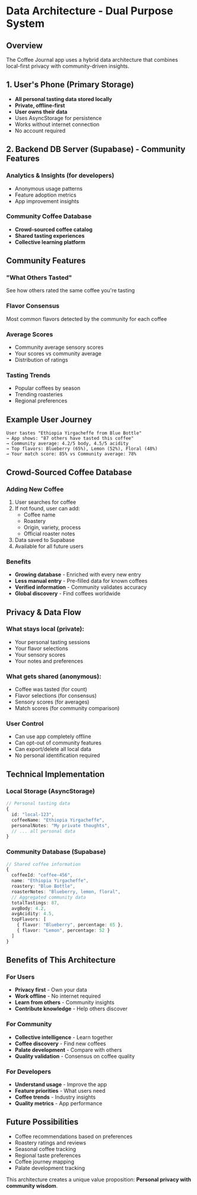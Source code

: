 # Data Architecture - Dual Purpose System

## Overview
The Coffee Journal app uses a hybrid data architecture that combines local-first privacy with community-driven insights.

## 1. User's Phone (Primary Storage)
- **All personal tasting data stored locally**
- **Private, offline-first**
- **User owns their data**
- Uses AsyncStorage for persistence
- Works without internet connection
- No account required

## 2. Backend DB Server (Supabase) - Community Features

### Analytics & Insights (for developers)
- Anonymous usage patterns
- Feature adoption metrics
- App improvement insights

### Community Coffee Database
- **Crowd-sourced coffee catalog**
- **Shared tasting experiences**
- **Collective learning platform**

## Community Features

### "What Others Tasted"
See how others rated the same coffee you're tasting

### Flavor Consensus
Most common flavors detected by the community for each coffee

### Average Scores
- Community average sensory scores
- Your scores vs community average
- Distribution of ratings

### Tasting Trends
- Popular coffees by season
- Trending roasteries
- Regional preferences

## Example User Journey

```
User tastes "Ethiopia Yirgacheffe from Blue Bottle"
→ App shows: "87 others have tasted this coffee"
→ Community average: 4.2/5 body, 4.5/5 acidity
→ Top flavors: Blueberry (65%), Lemon (52%), Floral (48%)
→ Your match score: 85% vs Community average: 78%
```

## Crowd-Sourced Coffee Database

### Adding New Coffee
1. User searches for coffee
2. If not found, user can add:
   - Coffee name
   - Roastery
   - Origin, variety, process
   - Official roaster notes
3. Data saved to Supabase
4. Available for all future users

### Benefits
- **Growing database** - Enriched with every new entry
- **Less manual entry** - Pre-filled data for known coffees
- **Verified information** - Community validates accuracy
- **Global discovery** - Find coffees worldwide

## Privacy & Data Flow

### What stays local (private):
- Your personal tasting sessions
- Your flavor selections
- Your sensory scores
- Your notes and preferences

### What gets shared (anonymous):
- Coffee was tasted (for count)
- Flavor selections (for consensus)
- Sensory scores (for averages)
- Match scores (for community comparison)

### User Control
- Can use app completely offline
- Can opt-out of community features
- Can export/delete all local data
- No personal identification required

## Technical Implementation

### Local Storage (AsyncStorage)
```typescript
// Personal tasting data
{
  id: "local-123",
  coffeeName: "Ethiopia Yirgacheffe",
  personalNotes: "My private thoughts",
  // ... all personal data
}
```

### Community Database (Supabase)
```typescript
// Shared coffee information
{
  coffeeId: "coffee-456",
  name: "Ethiopia Yirgacheffe",
  roastery: "Blue Bottle",
  roasterNotes: "Blueberry, lemon, floral",
  // Aggregated community data
  totalTastings: 87,
  avgBody: 4.2,
  avgAcidity: 4.5,
  topFlavors: [
    { flavor: "Blueberry", percentage: 65 },
    { flavor: "Lemon", percentage: 52 }
  ]
}
```

## Benefits of This Architecture

### For Users
- **Privacy first** - Own your data
- **Work offline** - No internet required
- **Learn from others** - Community insights
- **Contribute knowledge** - Help others discover

### For Community
- **Collective intelligence** - Learn together
- **Coffee discovery** - Find new coffees
- **Palate development** - Compare with others
- **Quality validation** - Consensus on coffee quality

### For Developers
- **Understand usage** - Improve the app
- **Feature priorities** - What users need
- **Coffee trends** - Industry insights
- **Quality metrics** - App performance

## Future Possibilities
- Coffee recommendations based on preferences
- Roastery ratings and reviews
- Seasonal coffee tracking
- Regional taste preferences
- Coffee journey mapping
- Palate development tracking

This architecture creates a unique value proposition: **Personal privacy with community wisdom**.